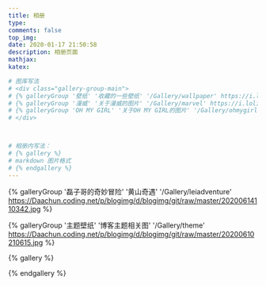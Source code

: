 ```yaml
---
title: 相册
type:
comments: false
top_img: 
date: 2020-01-17 21:50:58
description: 相册页面
mathjax:
katex:

# 图库写法
# <div class="gallery-group-main">
# {% galleryGroup '壁纸' '收藏的一些壁纸' '/Gallery/wallpaper' https://i.loli.net/2019/11/10/T7Mu8Aod3egmC4Q.png %}
# {% galleryGroup '漫威' '关于漫威的图片' '/Gallery/marvel' https://i.loli.net/2019/12/25/8t97aVlp4hgyBGu.jpg %}
# {% galleryGroup 'OH MY GIRL' '关于OH MY GIRL的图片' '/Gallery/ohmygirl' https://i.loli.net/2019/12/25/hOqbQ3BIwa6KWpo.jpg %}
# </div>



# 相册内写法：
# {% gallery %}
# markdown 图片格式
# {% endgallery %}
---
```


<div class="gallery-group-main">


{% galleryGroup '磊子哥的奇妙冒险' '黄山奇遇' '/Gallery/leiadventure' https://Daachun.coding.net/p/blogimg/d/blogimg/git/raw/master/20200614110342.jpg %}

{% galleryGroup '主题壁纸' '博客主题相关图' '/Gallery/theme' https://Daachun.coding.net/p/blogimg/d/blogimg/git/raw/master/20200610210615.jpg %}

</div>


{% gallery %}


{% endgallery %}